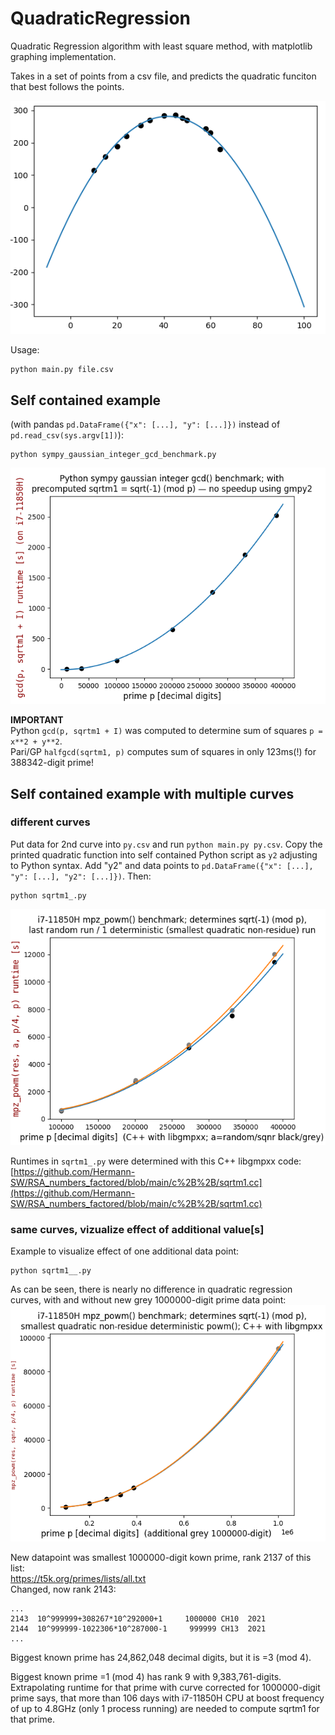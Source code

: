 # QuadraticRegression
Quadratic Regression algorithm with least square method, with matplotlib graphing implementation.

Takes in a set of points from a csv file, and predicts the quadratic funciton that best follows the points.

![Quadratic example.png…](original.png)

Usage:
```
python main.py file.csv
```


## Self contained example  
(with pandas ```pd.DataFrame({"x": [...], "y": [...]})``` instead of ```pd.read_csv(sys.argv[1])```):  
```
python sympy_gaussian_integer_gcd_benchmark.py
```
![sympy_gaussian_integer_gcd_benchmark.png](sympy_gaussian_integer_gcd_benchmark.png)

**IMPORTANT**  
Python ```gcd(p, sqrtm1 + I)``` was computed to determine sum of squares ```p = x**2 + y**2```.  
Pari/GP ```halfgcd(sqrtm1, p)``` computes sum of squares in only 123ms(!) for 388342-digit prime!

## Self contained example with multiple curves  

### different curves
Put data for 2nd curve into ```py.csv``` and run ```python main.py py.csv```. Copy the printed quadratic function into self contained Python script as ```y2``` adjusting to Python syntax. Add "y2" and data points to ```pd.DataFrame({"x": [...], "y": [...], "y2": [...]})```. Then:  
```
python sqrtm1_.py
```
![sqrtm1_.png](sqrtm1_.png)  

Runtimes in ```sqrtm1_.py``` were determined with this C++ libgmpxx code:  
[https://github.com/Hermann-SW/RSA_numbers_factored/blob/main/c%2B%2B/sqrtm1.cc](https://github.com/Hermann-SW/RSA_numbers_factored/blob/main/c%2B%2B/sqrtm1.cc)

### same curves, vizualize effect of additional value[s]
Example to visualize effect of one additional data point:  
```
python sqrtm1__.py
```
As can be seen, there is nearly no difference in quadratic regression curves, with and without new grey 1000000-digit prime data point:  
![sqrtm1__.png](sqrtm1__.png)  

New datapoint was smallest 1000000-digit kown prime, rank 2137 of this list:  
https://t5k.org/primes/lists/all.txt  
Changed, now rank 2143:  
```
...
2143  10^999999+308267*10^292000+1     1000000 CH10  2021 
2144  10^999999-1022306*10^287000-1     999999 CH13  2021 
...
```

Biggest known prime has 24,862,048 decimal digits, but it is =3 (mod 4).  

Biggest known prime =1 (mod 4) has rank 9 with 9,383,761-digits.  
Extrapolating runtime for that prime with curve corrected for 1000000-digit prime says, that more than 106 days with i7-11850H CPU at boost frequency of up to 4.8GHz (only 1 process running) are needed to compute sqrtm1 for that prime.

